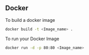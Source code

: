 ## Docker

To build a docker image

```sh
docker build -t <Image_name> .
```

To run your Docker Image

```sh
docker run -d -p 80:80 <Image_name> 
```
